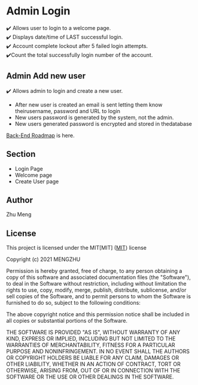 # ​​Admin Login
✔️ Allows user to login to a welcome page.<br>
✔️ Displays date/time of LAST successful login.<br>
✔️ Account complete lockout after 5 failed login attempts.<br>
✔️Count the total successfully login number of the account.<br>

## Admin Add new user
✔️ Allows admin to login and create a new user. <br>
* After new user is created an email is sent letting them know theirusername, password and URL to login <br>
* New users password is generated by the system, not the admin. <br>
* New users generated password is encrypted and stored in thedatabase <br>

[Back-End Roadmap](https://docs.google.com/document/d/1Q_sYSP3GiP5ZW-WuqgzzDQsDQYHUyVFd51qVUREe3i4/edit?usp=sharing) is here.<br>

## Section
* Login Page<br>
* Welcome page<br>
* Create User page


## Author
Zhu Meng

## License
This project is licensed under the MIT[MIT]
([MIT](https://choosealicense.com/licenses/mit/)) license

Copyright (c) 2021 MENGZHU

Permission is hereby granted, free of charge, to any person obtaining a copy of this software and associated documentation files (the "Software"), to deal in the Software without restriction, including without limitation the rights to use, copy, modify, merge, publish, distribute, sublicense, and/or sell copies of the Software, and to permit persons to whom the Software is furnished to do so, subject to the following conditions:

The above copyright notice and this permission notice shall be included in all copies or substantial portions of the Software.

THE SOFTWARE IS PROVIDED "AS IS", WITHOUT WARRANTY OF ANY KIND, EXPRESS OR IMPLIED, INCLUDING BUT NOT LIMITED TO THE WARRANTIES OF MERCHANTABILITY, FITNESS FOR A PARTICULAR PURPOSE AND NONINFRINGEMENT. IN NO EVENT SHALL THE AUTHORS OR COPYRIGHT HOLDERS BE LIABLE FOR ANY CLAIM, DAMAGES OR OTHER LIABILITY, WHETHER IN AN ACTION OF CONTRACT, TORT OR OTHERWISE, ARISING FROM, OUT OF OR IN CONNECTION WITH THE SOFTWARE OR THE USE OR OTHER DEALINGS IN THE SOFTWARE.




